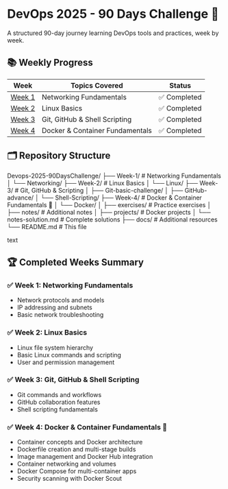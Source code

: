 # DevOps 2025 - 90 Days Challenge 🚀

A structured 90-day journey learning DevOps tools and practices, week by week.

## 📚 Weekly Progress

| Week | Topics Covered | Status |
|------|----------------|---------|
| [Week 1](/Week-1) | Networking Fundamentals | ✅ Completed |
| [Week 2](/Week-2) | Linux Basics | ✅ Completed |
| [Week 3](/Week-3) | Git, GitHub & Shell Scripting | ✅ Completed |
| [Week 4](/Week-4) | Docker & Container Fundamentals | ✅ Completed |

## 🗂️ Repository Structure
Devops-2025-90DaysChallenge/
├── Week-1/ # Networking Fundamentals
│ └── Networking/
├── Week-2/ # Linux Basics
│ └── Linux/
├── Week-3/ # Git, GitHub & Scripting
│ ├── Git-basic-challenge/
│ ├── GitHub-advance/
│ └── Shell-Scripting/
├── Week-4/ # Docker & Container Fundamentals 🐳
│ └── Docker/
│ ├── exercises/ # Practice exercises
│ ├── notes/ # Additional notes
│ ├── projects/ # Docker projects
│ └── notes-solution.md # Complete solutions
├── docs/ # Additional resources
└── README.md # This file

text

## 🏆 Completed Weeks Summary

### ✅ **Week 1: Networking Fundamentals**
- Network protocols and models
- IP addressing and subnets
- Basic network troubleshooting

### ✅ **Week 2: Linux Basics**
- Linux file system hierarchy
- Basic Linux commands and scripting
- User and permission management

### ✅ **Week 3: Git, GitHub & Shell Scripting**
- Git commands and workflows
- GitHub collaboration features
- Shell scripting fundamentals

### ✅ **Week 4: Docker & Container Fundamentals** 🐳
- Container concepts and Docker architecture
- Dockerfile creation and multi-stage builds
- Image management and Docker Hub integration
- Container networking and volumes
- Docker Compose for multi-container apps
- Security scanning with Docker Scout

